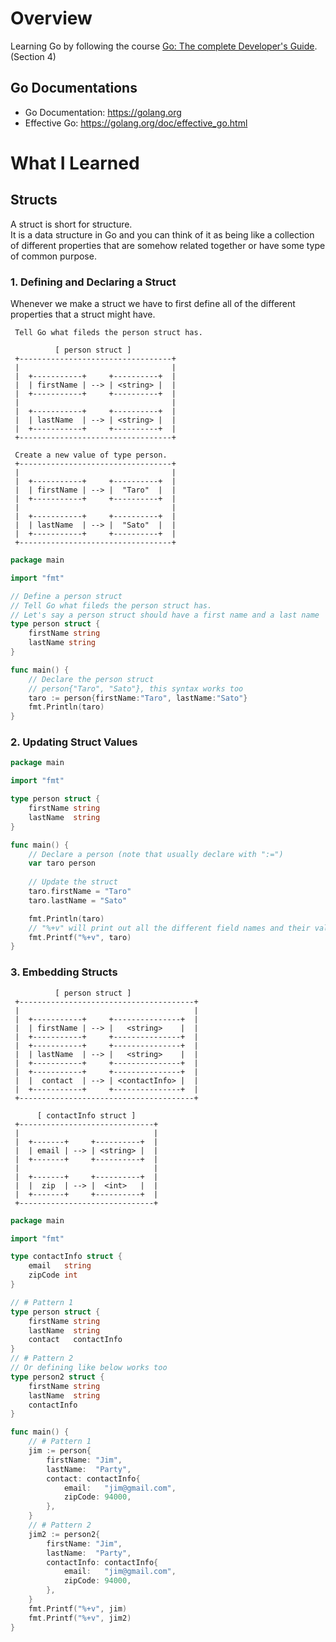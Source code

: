 # Overview
Learning Go by 
following the course [Go: The complete Developer's Guide](https://www.udemy.com/go-the-complete-developers-guide/).<br>
(Section 4)

## Go Documentations
- Go Documentation: https://golang.org
- Effective Go: https://golang.org/doc/effective_go.html

# What I Learned
## Structs
A struct is short for structure.<br>
It is a data structure in Go and you can think of it 
as being like a collection of different properties
that are somehow related together or have some type of common purpose.

### 1. Defining and Declaring a Struct
Whenever we make a struct we have to first define all of the different properties that a struct might have.

```
 Tell Go what fileds the person struct has.
 
          [ person struct ]
 +----------------------------------+
 |                                  |
 |  +-----------+     +----------+  |
 |  | firstName | --> | <string> |  |
 |  +-----------+     +----------+  |
 |                                  |
 |  +-----------+     +----------+  |
 |  | lastName  | --> | <string> |  |
 |  +-----------+     +----------+  |
 +----------------------------------+
 
 Create a new value of type person.
 +----------------------------------+
 |                                  |
 |  +-----------+     +----------+  |
 |  | firstName | --> |  "Taro"  |  |
 |  +-----------+     +----------+  |
 |                                  |
 |  +-----------+     +----------+  |
 |  | lastName  | --> |  "Sato"  |  |
 |  +-----------+     +----------+  |
 +----------------------------------+
```

```go
package main

import "fmt"

// Define a person struct
// Tell Go what fileds the person struct has.
// Let's say a person struct should have a first name and a last name
type person struct {
    firstName string
    lastName string
}

func main() {
    // Declare the person struct
    // person{"Taro", "Sato"}, this syntax works too
    taro := person{firstName:"Taro", lastName:"Sato"}
    fmt.Println(taro)
}
```

### 2. Updating Struct Values
```go
package main

import "fmt"

type person struct {
    firstName string
    lastName  string
}

func main() {
    // Declare a person (note that usually declare with ":=")
    var taro person
    
    // Update the struct
    taro.firstName = "Taro"
    taro.lastName = "Sato"

    fmt.Println(taro)
    // "%+v" will print out all the different field names and their values from 'taro'
    fmt.Printf("%+v", taro)
}
```

### 3. Embedding Structs
```
          [ person struct ]
 +---------------------------------------+
 |                                       |
 |  +-----------+     +---------------+  |
 |  | firstName | --> |   <string>    |  |
 |  +-----------+     +---------------+  |
 |  +-----------+     +---------------+  |
 |  | lastName  | --> |   <string>    |  |
 |  +-----------+     +---------------+  |
 |  +-----------+     +---------------+  |
 |  |  contact  | --> | <contactInfo> |  |
 |  +-----------+     +---------------+  |
 +---------------------------------------+
 
      [ contactInfo struct ]
 +------------------------------+
 |                              |
 |  +-------+     +----------+  |
 |  | email | --> | <string> |  |
 |  +-------+     +----------+  |
 |                              |
 |  +-------+     +----------+  |
 |  |  zip  | --> |  <int>   |  |
 |  +-------+     +----------+  |
 +------------------------------+
```
```go
package main

import "fmt"

type contactInfo struct {
    email   string
    zipCode int
}

// # Pattern 1
type person struct {
    firstName string
    lastName  string
    contact   contactInfo
}
// # Pattern 2
// Or defining like below works too
type person2 struct {
    firstName string
    lastName  string
    contactInfo
}

func main() {
    // # Pattern 1
    jim := person{
        firstName: "Jim",
        lastName:  "Party",
        contact: contactInfo{
            email:   "jim@gmail.com",
            zipCode: 94000,
        },
    }
    // # Pattern 2
    jim2 := person2{
        firstName: "Jim",
        lastName:  "Party",
        contactInfo: contactInfo{
            email:   "jim@gmail.com",
            zipCode: 94000,
        },
    }
    fmt.Printf("%+v", jim)
    fmt.Printf("%+v", jim2)
}
```